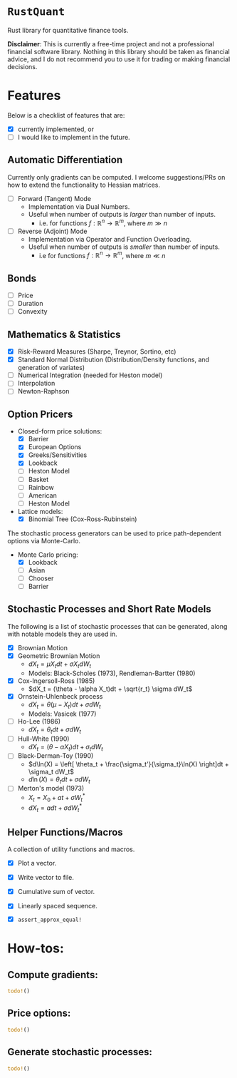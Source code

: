 
# `RustQuant`

Rust library for quantitative finance tools.

**Disclaimer**: This is currently a free-time project and not a professional financial software library. Nothing in this library should be taken as financial advice, and I do not recommend you to use it for trading or making financial decisions. 

# Features

Below is a checklist of features that are:
+ [x] currently implemented, or
+ [ ] I would like to implement in the future.

## Automatic Differentiation

Currently only gradients can be computed. I welcome suggestions/PRs on how to extend the functionality to Hessian matrices. 

+ [ ] Forward (Tangent) Mode
    + Implementation via Dual Numbers.
    + Useful when number of outputs is *larger* than number of inputs. 
        + i.e. for functions $f:\mathbb{R}^n \rightarrow \mathbb{R}^m$, where $m \gg n$
+ [ ] Reverse (Adjoint) Mode
    + Implementation via Operator and Function Overloading.
    + Useful when number of outputs is *smaller* than number of inputs. 
        + i.e for functions $f:\mathbb{R}^n \rightarrow \mathbb{R}^m$, where $m \ll n$

## Bonds

+ [ ] Price
+ [ ] Duration
+ [ ] Convexity

## Mathematics & Statistics

+ [x] Risk-Reward Measures (Sharpe, Treynor, Sortino, etc)
+ [x] Standard Normal Distribution (Distribution/Density functions, and generation of variates)
+ [ ] Numerical Integration (needed for Heston model)
+ [ ] Interpolation
+ [ ] Newton-Raphson

## Option Pricers

+ Closed-form price solutions:
    + [x] Barrier
    + [x] European Options
    + [x] Greeks/Sensitivities
    + [x] Lookback 
    + [ ] Heston Model
    + [ ] Basket
    + [ ] Rainbow
    + [ ] American
    + [ ] Heston Model 

+ Lattice models:
    + [x] Binomial Tree (Cox-Ross-Rubinstein)

The stochastic process generators can be used to price path-dependent options via Monte-Carlo.

+ Monte Carlo pricing:
    + [x] Lookback
    + [ ] Asian
    + [ ] Chooser
    + [ ] Barrier

## Stochastic Processes and Short Rate Models

The following is a list of stochastic processes that can be generated, along with notable models they are used in.

+ [x] Brownian Motion
+ [x] Geometric Brownian Motion
    + $dX_t = \mu X_t dt + \sigma X_t dW_t$
    + Models: Black-Scholes (1973), Rendleman-Bartter (1980)
+ [x] Cox-Ingersoll-Ross (1985)
    + $dX_t = (\theta - \alpha X_t)dt + \sqrt{r_t} \sigma dW_t$
+ [x] Ornstein-Uhlenbeck process
    + $dX_t = \theta(\mu - X_t)dt + \sigma dW_t$
    + Models: Vasicek (1977)
+ [ ] Ho-Lee (1986)
    + $dX_t = \theta_t dt + \sigma dW_t$
+ [ ] Hull-White (1990)
    + $dX_t = (\theta - \alpha X_t)dt + \sigma_t dW_t$
+ [ ] Black-Derman-Toy (1990)
    + $d\ln(X) = \left[ \theta_t + \frac{\sigma_t'}{\sigma_t}\ln(X) \right]dt + \sigma_t dW_t$
    + $d\ln(X) = \theta_t dt + \sigma dW_t$
+ [ ] Merton's model (1973)
    + $X_t = X_0 + at + \sigma W_t^*$
    + $dX_t = adt + \sigma dW_t^*$

## Helper Functions/Macros

A collection of utility functions and macros. 

+ [x] Plot a vector.
+ [x] Write vector to file.
+ [x] Cumulative sum of vector.
+ [x] Linearly spaced sequence.
+ [x] `assert_approx_equal!`


# How-tos:

## Compute gradients:

```rust
todo!()
```

## Price options:

```rust
todo!()
```

## Generate stochastic processes:

```rust
todo!()
```
